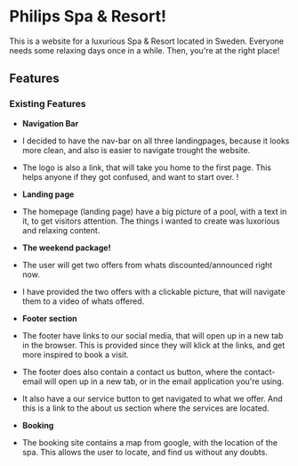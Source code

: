 # Philips Spa & Resort!

This is a website for a luxurious Spa & Resort located in Sweden. Everyone needs some relaxing days once in a while. Then, you're at the right place!

## Features

### Existing Features

- __Navigation Bar__

- I decided to have the nav-bar on all three landingpages, because it looks more clean, and also is easier to navigate trought the website. 
- The logo is also a link, that will take you home to the first page. This helps anyone if they got confused, and want to start over. !

- __Landing page__

- The homepage (landing page) have a big picture of a pool, with a text in it, to get visitors attention. The things i wanted to create was luxorious and relaxing content.

- __The weekend package!__

- The user will get two offers from whats discounted/announced right now.
- I have provided the two offers with a clickable picture, that will navigate them to a video of whats offered. 

- __Footer section__

- The footer have links to our social media, that will open up in a new tab in the browser. This is provided since they will klick at the links, and get more inspired to book a visit.
- The footer does also contain a contact us button, where the contact-email will open up in a new tab, or in the email application you're using.
- It also have a our service button to get navigated to what we offer. And this is a link to the about us section where the services are located.

- __Booking__

- The booking site contains a map from google, with the location of the spa. This allows the user to locate, and find us without any doubts.
